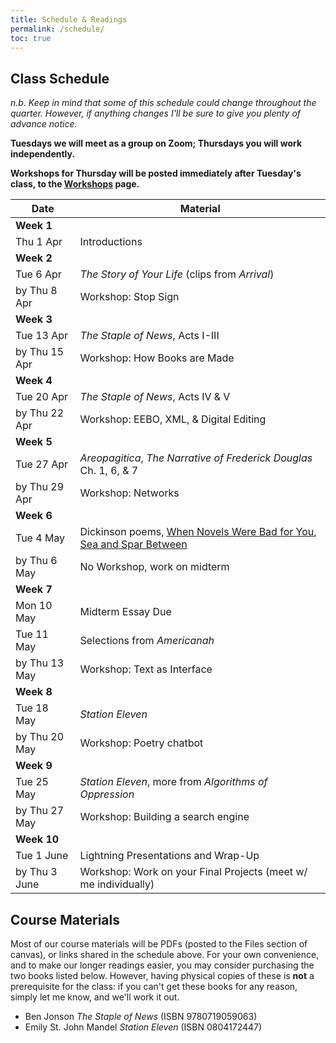 ```yaml
---
title: Schedule & Readings
permalink: /schedule/
toc: true
---
```


## Class Schedule

*n.b. Keep in mind that some of this schedule could change throughout the quarter. However, if anything changes I'll be sure to give you plenty of advance notice.*

**Tuesdays we will meet as a group on Zoom; Thursdays you will work independently.**

**Workshops for Thursday will be posted immediately after Tuesday's class, to the [Workshops](/info_overload/workshops/) page.**

Date|Material
--|---
**Week 1**|
Thu 1 Apr | Introductions
**Week 2**|
Tue 6 Apr|*The Story of Your Life* (clips from *Arrival*)
by Thu 8 Apr|Workshop: Stop Sign
**Week 3**|
Tue 13 Apr|*The Staple of News*, Acts I-III
by Thu 15 Apr|Workshop: How Books are Made
**Week 4**|
Tue 20 Apr|*The Staple of News*, Acts IV & V
by Thu 22 Apr|Workshop: EEBO, XML, & Digital Editing
**Week 5**|
Tue 27 Apr|*Areopagitica*, *The Narrative of Frederick Douglas* Ch. 1, 6, & 7
by Thu 29 Apr|Workshop: Networks
**Week 6**|
Tue 4 May|Dickinson poems, [When Novels Were Bad for You](https://op-talk.blogs.nytimes.com/2014/09/14/when-novels-were-bad-for-you/), [Sea and Spar Between](https://nickm.com/montfort_strickland/sea_and_spar_between/)
by Thu 6 May|No Workshop, work on midterm
**Week 7**|
Mon 10 May|Midterm Essay Due
Tue 11 May|Selections from *Americanah*
by Thu 13 May|Workshop: Text as Interface
**Week 8**|
Tue 18 May|*Station Eleven*
by Thu 20 May|Workshop: Poetry chatbot
**Week 9**|
Tue 25 May|*Station Eleven*, more from *Algorithms of Oppression*
by Thu 27 May|Workshop: Building a search engine
**Week 10**|
Tue 1 June|Lightning Presentations and Wrap-Up
by Thu 3 June|Workshop: Work on your Final Projects (meet w/ me individually)

## Course Materials

Most of our course materials will be PDFs (posted to the Files section of canvas), or links shared in the schedule above. For your own convenience, and to make our longer readings easier, you may consider purchasing the two books listed below. However, having physical copies of these is **not** a prerequisite for the class: if you can't get these books for any reason, simply let me know, and we'll work it out.

- Ben Jonson *The Staple of News* (ISBN 9780719059063)
- Emily St. John Mandel *Station Eleven* (ISBN 0804172447)
